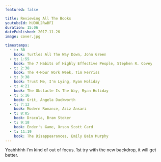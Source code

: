 ```yaml
---
featured: false

title: Reviewing All The Books
youtubeId: hUD0L2RwBFI
duration: 15:06
datePublished: 2017-11-26
image: cover.jpg

timestamps:
  - t: 30
    book: Turtles All The Way Down, John Green
  - t: 1:55
    book: The 7 Habits of Highly Effective People, Stephen R. Covey
  - t: 2:38
    book: The 4-Hour Work Week, Tim Ferriss
  - t: 3:38
    book: Trust Me, I'm Lying, Ryan Holiday
  - t: 4:21
    book: The Obstacle Is The Way, Ryan Holiday
  - t: 5:16
    book: Grit, Angela Duckworth
  - t: 7:12
    book: Modern Romance, Aziz Ansari
  - t: 8:05
    book: Dracula, Bram Stoker
  - t: 9:18
    book: Ender's Game, Orson Scott Card
  - t: 11:19
    book: The Disappearances, Emily Bain Murphy
---
```


Yeahhhhh I'm kind of out of focus. 1st try with the new backdrop, it will get better.
